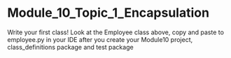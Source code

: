 # Module_10_Topic_1_Encapsulation
Write your first class! Look at the Employee class above, copy and paste to employee.py in your IDE after you create your Module10 project, class_definitions package and test package
